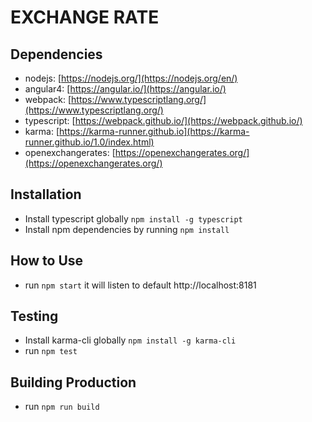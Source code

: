 # EXCHANGE RATE

## Dependencies
* nodejs: [https://nodejs.org/](https://nodejs.org/en/)
* angular4: [https://angular.io/](https://angular.io/)
* webpack: [https://www.typescriptlang.org/](https://www.typescriptlang.org/)
* typescript: [https://webpack.github.io/](https://webpack.github.io/)
* karma: [https://karma-runner.github.io](https://karma-runner.github.io/1.0/index.html)
* openexchangerates: [https://openexchangerates.org/](https://openexchangerates.org/)


## Installation
- Install typescript globally `npm install -g typescript`
- Install npm dependencies by running `npm install`


## How to Use
- run `npm start` it will listen to default http://localhost:8181


## Testing
- Install karma-cli globally `npm install -g karma-cli`
- run `npm test`

## Building Production
- run `npm run build`
